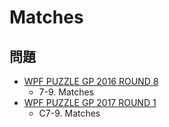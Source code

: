 # Matches

## 問題
- [WPF PUZZLE GP 2016 ROUND 8](../questions/wpfpgp2016_8.md)
	- 7-9. Matches
- [WPF PUZZLE GP 2017 ROUND 1](../questions/wpfpgp2017_1.md)
	- C7-9. Matches
